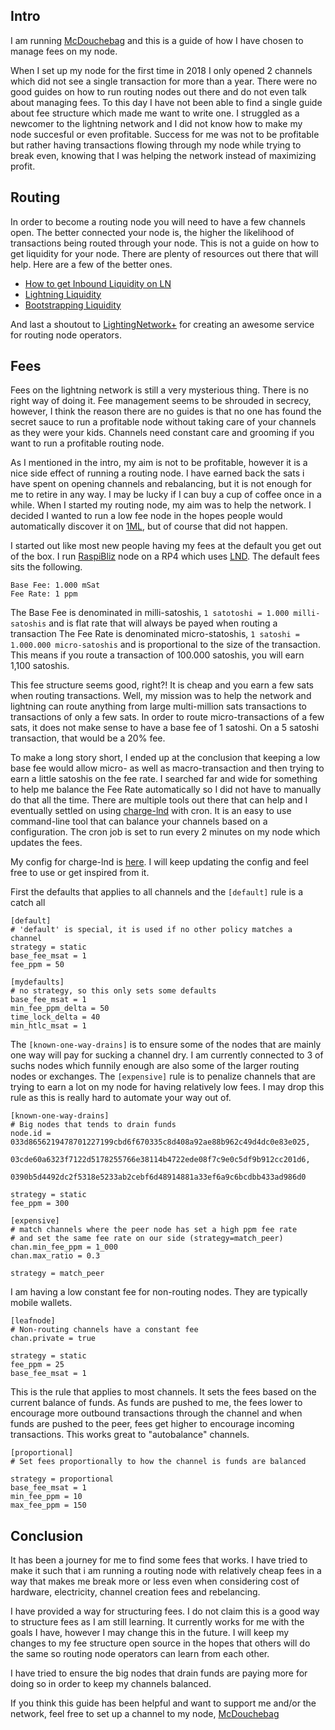 ## Intro
I am running [McDouchebag](https://1ml.com/node/03b75897555da10fc84c93fd1543f4e166a025582057dd58a97c029baba2deb1ab) and this is a guide of how I have chosen to manage fees on my node.

When I set up my node for the first time in 2018 I only opened 2 channels which did not see a single transaction for more than a year. There were no good guides on how to run routing nodes out there and do not even talk about managing fees. To this day I have not been able to find a single guide about fee structure which made me want to write one. 
I struggled as a newcomer to the lightning network and I did not know how to make my node succesful or even profitable. 
Success for me was not to be profitable but rather having transactions flowing through my node while trying to break even, knowing that I was helping the network instead of maximizing profit.

## Routing
In order to become a routing node you will need to have a few channels open. The better connected your node is, the higher the likelihood of transactions being routed through your node.
This is not a guide on how to get liquidity for your node. There are plenty of resources out there that will help. Here are a few of the better ones.

- [How to get Inbound Liquidity on LN](https://gist.github.com/bretton/53bc511b6fdafef31951199dd25bbf88)
- [Lightning Liquidity](https://coincharge.io/en/lightning-liquidity/)
- [Bootstrapping Liquidity](https://wiki.ion.radar.tech/tutorials/bootstrapping-liquidity)

And last a shoutout to [LightingNetwork+](https://lightningnetwork.plus/) for creating an awesome service for routing node operators.

## Fees
Fees on the lightning network is still a very mysterious thing. There is no right way of doing it. Fee management seems to be shrouded in secrecy, however, I think the reason there are no guides is that no one has found the secret sauce to run a profitable node without taking care of your channels as they were your kids.
Channels need constant care and grooming if you want to run a profitable routing node. 

As I mentioned in the intro, my aim is not to be profitable, however it is a nice side effect of running a routing node. I have earned back the sats i have spent on opening channels and rebalancing, but it is not enough for me to retire in any way. I may be lucky if I can buy a cup of coffee once in a while.
When I started my routing node, my aim was to help the network. I decided I wanted to run a low fee node in the hopes people would automatically discover it on [1ML](https://1ml.com/node/03b75897555da10fc84c93fd1543f4e166a025582057dd58a97c029baba2deb1ab), but of course that did not happen.

I started out like most new people having my fees at the default you get out of the box. I run [RaspiBliz](https://github.com/rootzoll/raspiblitz) node on a RP4 which uses [LND](https://github.com/lightningnetwork/lnd).
The default fees sits the following.
```
Base Fee: 1.000 mSat
Fee Rate: 1 ppm
```

The Base Fee is denominated in milli-satoshis, `1 satotoshi = 1.000 milli-satoshis` and is flat rate that will always be payed when routing a transaction
The Fee Rate is denominated micro-statoshis, `1 satoshi = 1.000.000 micro-satoshis` and is proportional to the size of the transaction.
This means if you route a transaction of 100.000 satoshis, you will earn 1,100 satoshis.

This fee structure seems good, right?! It is cheap and you earn a few sats when routing transactions. Well, my mission was to help the network and lightning can route anything from large multi-million sats transactions to transactions of only a few sats. In order to route micro-transactions of a few sats, it does not make sense to have a base fee of 1 satoshi. On a 5 satoshi transaction, that would be a 20% fee.

To make a long story short, I ended up at the conclusion that keeping a low base fee would allow micro- as well as macro-transaction and then trying to earn a little satoshis on the fee rate. I searched far and wide for something to help me balance the Fee Rate automatically so I did not have to manually do that all the time.
There are multiple tools out there that can help and I eventually settled on using [charge-lnd](https://github.com/accumulator/charge-lnd) with cron. It is an easy to use command-line tool that can balance your channels based on a configuration. The cron job is set to run every 2 minutes on my node which updates the fees.

My config for charge-lnd is [here](https://github.com/flexo82/lightning-guides/blob/main/config/charge-lnd.config). I will keep updating the config and feel free to use or get inspired from it.


First the defaults that applies to all channels and the `[default]` rule is a catch all
```
[default]
# 'default' is special, it is used if no other policy matches a channel
strategy = static
base_fee_msat = 1
fee_ppm = 50

[mydefaults]
# no strategy, so this only sets some defaults
base_fee_msat = 1
min_fee_ppm_delta = 50
time_lock_delta = 40
min_htlc_msat = 1
```


The `[known-one-way-drains]` is to ensure some of the nodes that are mainly one way will pay for sucking a channel dry. I am currently connected to 3 of suchs nodes which funnily enough are also some of the larger routing nodes or exchanges.
The `[expensive]` rule is to penalize channels that are trying to earn a lot on my node for having relatively low fees. I may drop this rule as this is really hard to automate your way out of.
```
[known-one-way-drains]
# Big nodes that tends to drain funds
node.id = 033d8656219478701227199cbd6f670335c8d408a92ae88b962c49d4dc0e83e025,
          03cde60a6323f7122d5178255766e38114b4722ede08f7c9e0c5df9b912cc201d6,
          0390b5d4492dc2f5318e5233ab2cebf6d48914881a33ef6a9c6bcdbb433ad986d0

strategy = static
fee_ppm = 300

[expensive]
# match channels where the peer node has set a high ppm fee rate
# and set the same fee rate on our side (strategy=match_peer)
chan.min_fee_ppm = 1_000
chan.max_ratio = 0.3

strategy = match_peer
```


I am having a low constant fee for non-routing nodes. They are typically mobile wallets.
```
[leafnode]
# Non-routing channels have a constant fee
chan.private = true

strategy = static
fee_ppm = 25
base_fee_msat = 1
```


This is the rule that applies to most channels. It sets the fees based on the current balance of funds. As funds are pushed to me, the fees lower to encourage more outbound transactions through the channel and when funds are pushed to the peer, fees get higher to encourage incoming transactions. This works great to "autobalance" channels.
```
[proportional]
# Set fees proportionally to how the channel is funds are balanced

strategy = proportional
base_fee_msat = 1
min_fee_ppm = 10
max_fee_ppm = 150
```


## Conclusion
It has been a journey for me to find some fees that works. I have tried to make it such that i am running a routing node with relatively cheap fees in a way that makes me break more or less even when considering cost of hardware, electricity, channel creation fees and rebelancing.

I have provided a way for structuring fees. I do not claim this is a good way to structure fees as I am still learning. It currently works for me with the goals I have, however I may change this in the future. I will keep my changes to my fee structure open source in the hopes that others will do the same so routing node operators can learn from each other.

I have tried to ensure the big nodes that drain funds are paying more for doing so in order to keep my channels balanced.

If you think this guide has been helpful and want to support me and/or the network, feel free to set up a channel to my node, [McDouchebag](https://1ml.com/node/03b75897555da10fc84c93fd1543f4e166a025582057dd58a97c029baba2deb1ab)
